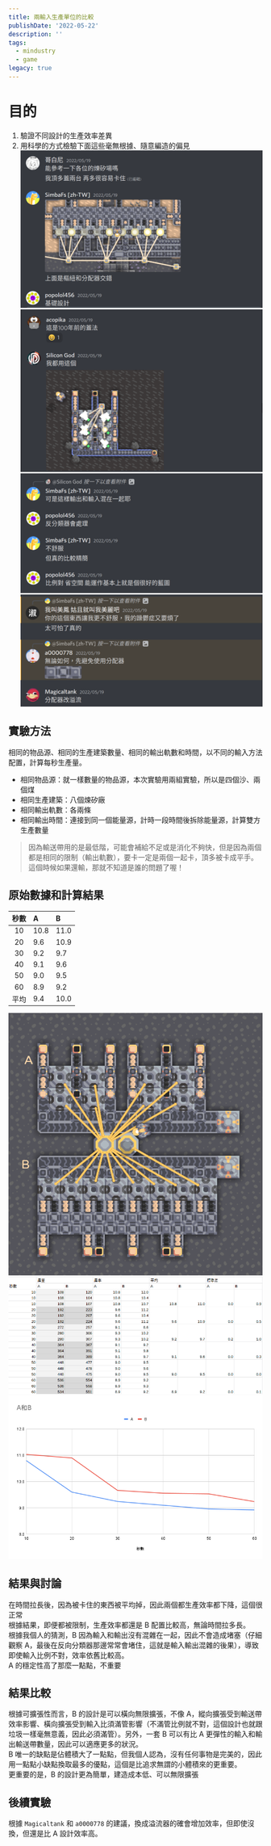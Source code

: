 ```yaml
---
title: 兩輸入生產單位的比較
publishDate: '2022-05-22'
description: ''
tags:
  - mindustry
  - game
legacy: true
---
```


# 目的

1. 驗證不同設計的生產效率差異
2. 用科學的方式檢驗下面這些毫無根據、隨意編造的偏見
   ![motivative 1](./motivative-1.png)
   ![motivative 2](./motivative-2.png)
   ![motivative 3](./motivative-3.png)
   ![motivative 4](./motivative-4.png)

## 實驗方法

相同的物品源、相同的生產建築數量、相同的輸出軌數和時間，以不同的輸入方法配置，計算每秒生產量。

-   相同物品源：就一樣數量的物品源，本次實驗用兩組實驗，所以是四個沙、兩個煤
-   相同生產建築：八個煉矽廠
-   相同輸出軌數：各兩條
-   相同輸出時間：連接到同一個能量源，計時一段時間後拆除能量源，計算雙方生產數量

> 因為輸送帶用的是最低階，可能會補給不足或是消化不夠快，但是因為兩個都是相同的限制（輸出軌數），要卡一定是兩個一起卡，頂多被卡成平手。這個時候如果還輸，那就不知道是誰的問題了喔！

## 原始數據和計算結果

| 秒數 | A    | B    |
| :--: | :--- | :--- |
|  10  | 10.8 | 11.0 |
|  20  | 9.6  | 10.9 |
|  30  | 9.2  | 9.7  |
|  40  | 9.1  | 9.6  |
|  50  | 9.0  | 9.5  |
|  60  | 8.9  | 9.2  |
| 平均 | 9.4  | 10.0 |

![silicon](./sliicon.png)
![result](./result.png)
![chart](./chart.png)

## 結果與討論

在時間拉長後，因為被卡住的東西被平均掉，因此兩個都生產效率都下降，這個很正常  
根據結果，即便都被限制，生產效率都還是 B 配置比較高，無論時間拉多長。  
根據我個人的猜測，B 因為輸入和輸出沒有混雜在一起，因此不會造成堵塞（仔細觀察 A，最後在反向分類器那邊常常會堵住，這就是輸入輸出混雜的後果），導致即使輸入比例不對，效率依舊比較高。  
A 的穩定性高了那麼一點點，不重要

## 結果比較

根據可擴張性而言，B 的設計是可以橫向無限擴張，不像 A，縱向擴張受到輸送帶效率影響、橫向擴張受到輸入比須滿管影響（不滿管比例就不對，這個設計也就跟垃圾一樣毫無意義，因此必須滿管）。另外，一套 B 可以有比 A 更彈性的輸入和輸出輸送帶數量，因此可以適應更多的狀況。  
B 唯一的缺點是佔體積大了一點點，但我個人認為，沒有任何事物是完美的，因此用一點點小缺點換取最多的優點，這個是比追求無謂的小體積來的更重要。  
更重要的是，B 的設計更為簡單，建造成本低、可以無限擴張

## 後續實驗

根據 `Magicaltank` 和 `a0000778` 的建議，換成溢流器的確會增加效率，但即使沒換，但還是比 A 設計效率高。

<!--
## 結論
`哥白尼#3565` 可憐問錯人
`a0000778#4614` 不錯的建議，受教了
`(Magicaltank)魔缸#2487` 不錯的建議，受教了
`(Silicon God)D號香蕉#5904` 追求精簡設計，很有想法
`acopika#3895` 看不清現實，連個簡單的實驗都沒做，喜新厭舊
`popolol456#7199` 不求甚解，看起來會動、比例對就不研究了，還算 ok
`(我叫美鳳 姑且就叫我美麗吧)酥炸牡蠣#4962` 燥鬱症+不會看空氣，給它台階還不會下，硬要吵
-->
